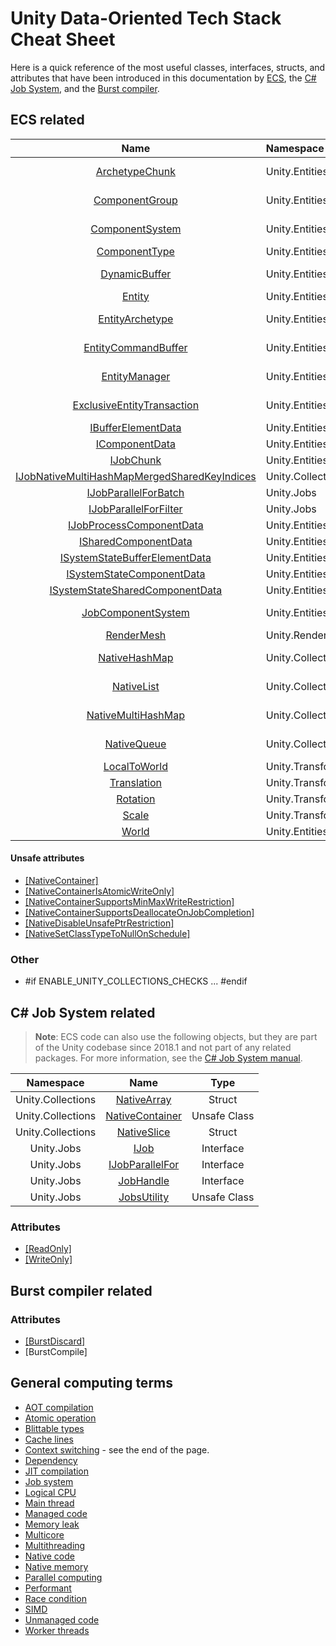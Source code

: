 # Unity Data-Oriented Tech Stack Cheat Sheet

Here is a quick reference of the most useful classes, interfaces, structs, and attributes that have been introduced in this documentation by [ECS](#ecs-related), the [C# Job System](#c-job-system-related), and the [Burst compiler](#burst-compiler-related). 

## ECS related

| Name     | Namespace   | Type  |
| :-------------: |:-------------| :-----:|
| [ArchetypeChunk](https://docs.unity3d.com/Packages/com.unity.entities@0.0/api/Unity.Entities.ArchetypeChunk.html) | Unity.Entities | Unsafe Struct |
| [ComponentGroup](https://docs.unity3d.com/Packages/com.unity.entities@0.0/api/Unity.Entities.ComponentGroup.html) | Unity.Entities | Unsafe Class |
| [ComponentSystem](https://docs.unity3d.com/Packages/com.unity.entities@0.0/api/Unity.Entities.ComponentSystem.html) | Unity.Entities | Abstract Class |
| [ComponentType](https://docs.unity3d.com/Packages/com.unity.entities@0.0/api/Unity.Entities.ComponentType.html) | Unity.Entities | Struct |
| [DynamicBuffer](https://docs.unity3d.com/Packages/com.unity.entities@0.0/api/Unity.Entities.DynamicBuffer-1.html) | Unity.Entities | Unsafe Struct |
| [Entity](https://docs.unity3d.com/Packages/com.unity.entities@0.0/api/Unity.Entities.Entity.html) | Unity.Entities | Struct |
| [EntityArchetype](https://docs.unity3d.com/Packages/com.unity.entities@0.0/api/Unity.Entities.EntityArchetype.html) | Unity.Entities | Unsafe Struct |
| [EntityCommandBuffer](https://docs.unity3d.com/Packages/com.unity.entities@0.0/api/Unity.Entities.EntityCommandBuffer.html) | Unity.Entities | Unsafe Struct |
| [EntityManager](https://docs.unity3d.com/Packages/com.unity.entities@0.0/api/Unity.Entities.EntityManager.html) | Unity.Entities | Unsafe Class |
| [ExclusiveEntityTransaction](https://docs.unity3d.com/Packages/com.unity.entities@0.0/api/Unity.Entities.ExclusiveEntityTransaction.html) | Unity.Entities | Unsafe Struct |
| [IBufferElementData](https://docs.unity3d.com/Packages/com.unity.entities@0.0/api/Unity.Entities.IBufferElementData.html) | Unity.Entities | Interface |
| [IComponentData](https://docs.unity3d.com/Packages/com.unity.entities@0.0/api/Unity.Entities.IComponentData.html) | Unity.Entities | Interface |
| [IJobChunk](https://docs.unity3d.com/Packages/com.unity.entities@0.0/api/Unity.Entities.IJobChunk.html) | Unity.Entities | Interface |
| [IJobNativeMultiHashMapMergedSharedKeyIndices](https://docs.unity3d.com/Packages/com.unity.collections@0.0/api/Unity.Collections.IJobNativeMultiHashMapMergedSharedKeyIndices.html) | Unity.Collections | Interface |
| [IJobParallelForBatch](https://docs.unity3d.com/Packages/com.unity.jobs@0.0/api/Unity.Jobs.IJobParallelForBatch.html) | Unity.Jobs | Interface |
| [IJobParallelForFilter](https://docs.unity3d.com/Packages/com.unity.jobs@0.0/api/Unity.Jobs.IJobParallelForFilter.html) | Unity.Jobs | Interface |
| [IJobProcessComponentData](https://docs.unity3d.com/Packages/com.unity.entities@0.0/api/Unity.Entities.IJobProcessComponentData-1.html) | Unity.Entities | Interface |
| [ISharedComponentData](https://docs.unity3d.com/Packages/com.unity.entities@0.0/api/Unity.Entities.ISharedComponentData.html) | Unity.Entities | Interface |
| [ISystemStateBufferElementData](https://docs.unity3d.com/Packages/com.unity.entities@0.0/api/Unity.Entities.ISystemStateBufferElementData.html) | Unity.Entities | Interface |
| [ISystemStateComponentData](https://docs.unity3d.com/Packages/com.unity.entities@0.0/api/Unity.Entities.ISystemStateComponentData.html) | Unity.Entities | Interface |
| [ISystemStateSharedComponentData](https://docs.unity3d.com/Packages/com.unity.entities@0.0/api/Unity.Entities.ISystemStateSharedComponentData.html) | Unity.Entities | Interface |
| [JobComponentSystem](https://docs.unity3d.com/Packages/com.unity.entities@0.0/api/Unity.Entities.JobComponentSystem.html) | Unity.Entities | Abstract Class |
| [RenderMesh](https://docs.unity3d.com/Packages/com.unity.entities@0.0/api/Unity.Rendering.RenderMesh.html) |Unity.Rendering | Class |
| [NativeHashMap](https://docs.unity3d.com/Packages/com.unity.collections@0.0/api/Unity.Collections.NativeHashMap-2.html) | Unity.Collections | Unsafe Struct |
| [NativeList](https://docs.unity3d.com/Packages/com.unity.collections@0.0/api/Unity.Collections.NativeList-1.html) | Unity.Collections | Unsafe Struct |
| [NativeMultiHashMap](https://docs.unity3d.com/Packages/com.unity.collections@0.0/api/Unity.Collections.NativeMultiHashMap-2.html) | Unity.Collections | Unsafe Struct |
| [NativeQueue](https://docs.unity3d.com/Packages/com.unity.collections@0.0/api/Unity.Collections.NativeQueue-1.html) | Unity.Collections | Unsafe Struct |
| [LocalToWorld](https://docs.unity3d.com/Packages/com.unity.entities@0.0/api/Unity.Transforms.LocalToWorld.html) | Unity.Transforms | Struct |
| [Translation](https://docs.unity3d.com/Packages/com.unity.entities@0.0/api/Unity.Transforms.Translation.html) | Unity.Transforms | Struct |
| [Rotation](https://docs.unity3d.com/Packages/com.unity.entities@0.0/api/Unity.Transforms.Rotation.html) | Unity.Transforms | Struct |
| [Scale](https://docs.unity3d.com/Packages/com.unity.entities@0.0/api/Unity.Transforms.Scale.html) | Unity.Transforms | Struct |
| [World](https://docs.unity3d.com/Packages/com.unity.entities@0.0/api/Unity.Entities.World.html) | Unity.Entities | Class |


#### Unsafe attributes 

* [[NativeContainer]](https://docs.unity3d.com/ScriptReference/Unity.Collections.LowLevel.Unsafe.NativeContainerAttribute.html)
* [[NativeContainerIsAtomicWriteOnly]](https://docs.unity3d.com/ScriptReference/Unity.Collections.LowLevel.Unsafe.NativeContainerIsAtomicWriteOnlyAttribute.html) 
* [[NativeContainerSupportsMinMaxWriteRestriction]](https://docs.unity3d.com/ScriptReference/Unity.Collections.LowLevel.Unsafe.NativeContainerSupportsMinMaxWriteRestrictionAttribute.html) 
* [[NativeContainerSupportsDeallocateOnJobCompletion]](https://docs.unity3d.com/ScriptReference/Unity.Collections.LowLevel.Unsafe.NativeContainerSupportsDeallocateOnJobCompletionAttribute.html)
* [[NativeDisableUnsafePtrRestriction]](https://docs.unity3d.com/ScriptReference/Unity.Collections.LowLevel.Unsafe.NativeDisableUnsafePtrRestrictionAttribute.html)
* [[NativeSetClassTypeToNullOnSchedule]](https://docs.unity3d.com/ScriptReference/Unity.Collections.LowLevel.Unsafe.NativeSetClassTypeToNullOnScheduleAttribute.html)

### Other

* \#if ENABLE_UNITY_COLLECTIONS_CHECKS ... #endif

## C# Job System related

> **Note**: ECS code can also use the following objects, but they are part of the  Unity codebase since 2018.1 and not part of any related packages. For more information, see the [C# Job System manual](https://docs.unity3d.com/Manual/JobSystem.html).

| Namespace     | Name          | Type  |
| :-------------: |:-------------:| :-----:|
| Unity.Collections | [NativeArray](https://docs.unity3d.com/ScriptReference/Unity.Collections.NativeArray_1.html)  | Struct |
| Unity.Collections | [NativeContainer](https://docs.unity3d.com/ScriptReference/Unity.Collections.LowLevel.Unsafe.NativeContainerAttribute.html) | Unsafe Class |
| Unity.Collections | [NativeSlice](https://docs.unity3d.com/ScriptReference/Unity.Collections.NativeSlice_1.html) | Struct |
| Unity.Jobs | [IJob](https://docs.unity3d.com/ScriptReference/Unity.Jobs.IJob.html) | Interface |
| Unity.Jobs | [IJobParallelFor](https://docs.unity3d.com/ScriptReference/Unity.Jobs.IJobParallelFor.html) | Interface |
| Unity.Jobs | [JobHandle](https://docs.unity3d.com/ScriptReference/Unity.Jobs.JobHandle.html) | Interface |
| Unity.Jobs | [JobsUtility](https://docs.unity3d.com/ScriptReference/Unity.Jobs.LowLevel.Unsafe.JobsUtility.html) | Unsafe Class |

### Attributes

* [[ReadOnly]](https://docs.unity3d.com/ScriptReference/Unity.Collections.ReadOnlyAttribute.html)
* [[WriteOnly]](https://docs.unity3d.com/ScriptReference/Unity.Collections.WriteOnlyAttribute.html)

## Burst compiler related

### Attributes

* [[BurstDiscard]](https://docs.unity3d.com/ScriptReference/Unity.Burst.BurstDiscardAttribute.html)
* [BurstCompile]

## General computing terms

* [AOT compilation](glossary.md#aot_compilation)
* [Atomic operation](glossary.md#atomic_operation)
* [Blittable types](glossary.md#blittable_types)
* [Cache lines](https://en.wikipedia.org/wiki/CPU_cache#Cache_entries)
* [Context switching](https://docs.unity3d.com/Manual/JobSystemMultithreading.html) - see the end of the page.
* [Dependency](glossary.md#dependency)
* [JIT compilation](glossary.md#jit_compilation)
* [Job system](https://docs.unity3d.com/Manual/JobSystemJobSystems.html)
* [Logical CPU](glossary.md#logical_cpu)
* [Main thread](glossary.md#main_thread)
* [Managed code](glossary.md#managed_code)
* [Memory leak](glossary.md#memory_leak)
* [Multicore](glossary.md#multicore)
* [Multithreading](https://docs.unity3d.com/Manual/JobSystemMultithreading.html) 
* [Native code](https://en.wikipedia.org/wiki/Machine_code)
* [Native memory](glossary.md#native_memory)
* [Parallel computing](https://en.wikipedia.org/wiki/Parallel_computing)
* [Performant](glossary.md#performant)
* [Race condition](https://docs.unity3d.com/Manual/JobSystemSafetySystem.html)
* [SIMD](glossary.md#simd)
* [Unmanaged code](glossary.md#unmanaged_code)
* [Worker threads](glossary.md#worker_threads)

